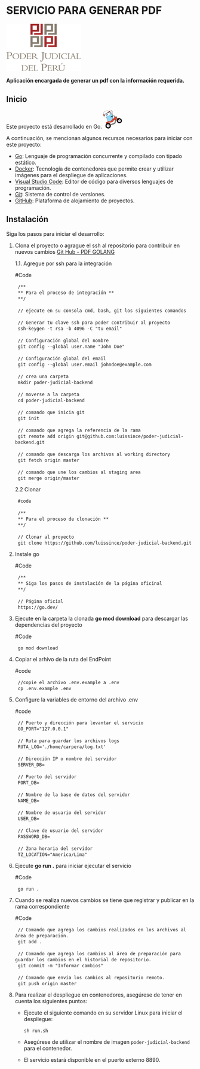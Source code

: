 # SERVICIO PARA GENERAR PDF

<img src="pdf/logo.png" alt="Imagen go" width="200" />

**Aplicación encargada de generar un pdf con la información requerida.**

## Inicio

Este proyecto está desarrollado en Go.
<img src="pdf/ladder.svg" alt="Imagen go" width="50" />

A continuación, se mencionan algunos recursos necesarios para iniciar con este proyecto:

- [Go](https://go.dev/): Lenguaje de programación concurrente y compilado con tipado estático.
- [Docker](https://www.docker.com/): Tecnología de contenedores que permite crear y utilizar imágenes para el despliegue de aplicaciones.
- [Visual Studio Code](https://code.visualstudio.com/): Editor de código para diversos lenguajes de programación.
- [Git](https://git-scm.com/): Sistema de control de versiones.
- [GitHub](https://github.com/): Plataforma de alojamiento de proyectos.

## Instalación

Siga los pasos para iniciar el desarrollo:

1. Clona el proyecto o agrague el ssh al repositorio para contribuir en nuevos cambios [Git Hub - PDF GOLANG](https://github.com/luissince/poder-judicial-backend)

    1.1. Agregue por ssh para la integración

    #Code

        /** 
        ** Para el proceso de integración **
        **/

        // ejecute en su consola cmd, bash, git los siguientes comandos
        
        // Generar tu clave ssh para poder contribuir al proyecto
        ssh-keygen -t rsa -b 4096 -C "tu email"

        // Configuración global del nombre
        git config --global user.name "John Doe"

        // Configuración global del email
        git config --global user.email johndoe@example.com

        // crea una carpeta
        mkdir poder-judicial-backend

        // moverse a la carpeta
        cd poder-judicial-backend
        
        // comando que inicia git
        git init

        // comando que agrega la referencia de la rama
        git remote add origin git@github.com:luissince/poder-judicial-backend.git
    
        // comando que descarga los archivos al working directory
        git fetch origin master
        
        // comando que une los cambios al staging area
        git merge origin/master

    2.2 Clonar

        #code

        /** 
        ** Para el proceso de clonación **
        **/

        // Clonar al proyecto
        git clone https://github.com/luissince/poder-judicial-backend.git

2. Instale go 

    #Code

        /**
        ** Siga los pasos de instalación de la página oficinal
        **/
        
        // Página oficial
        https://go.dev/

3. Ejecute en la carpeta la clonada **go mod download** para descargar las dependencias del proyecto

    #Code

        go mod download

4. Copiar el arhivo de la ruta del EndPoint

    #code

        //copie el archivo .env.example a .env 
        cp .env.example .env

5. Configure la variables de entorno del archivo .env 

    #code

        // Puerto y dirección para levantar el servicio
        GO_PORT="127.0.0.1"

        // Ruta para guardar los archivos logs
        RUTA_LOG='./home/carpera/log.txt'

        // Dirección IP o nombre del servidor
        SERVER_DB=

        // Puerto del servidor
        PORT_DB=
        
        // Nombre de la base de datos del servidor
        NAME_DB=
        
        // Nombre de usuario del servidor
        USER_DB=
        
        // Clave de usuario del servidor
        PASSWORD_DB=

        // Zona horaria del servidor
        TZ_LOCATION="America/Lima"
        

6. Ejecute **go run .** para iniciar ejecutar el servicio   

    #Code

        go run .

7. Cuando se realiza nuevos cambios se tiene que registrar y publicar en la rama correspondiente

    #Code

        // Comando que agrega los cambios realizados en los archivos al área de preparación.
        git add .

        // Comando que agrega los cambios al área de preparación para guardar los cambios en el historial de repositorio.
        git commit -m "Informar cambios"

        // Comando que envía los cambios al repositorio remoto.
        git push origin master

8. Para realizar el despliegue en contenedores, asegúrese de tener en cuenta los siguientes puntos:

   - Ejecute el siguiente comando en su servidor Linux para iniciar el despliegue:
   
     ```shell
     sh run.sh
     ```

   - Asegúrese de utilizar el nombre de imagen `poder-judicial-backend` para el contenedor.

   - El servicio estará disponible en el puerto externo 8890.